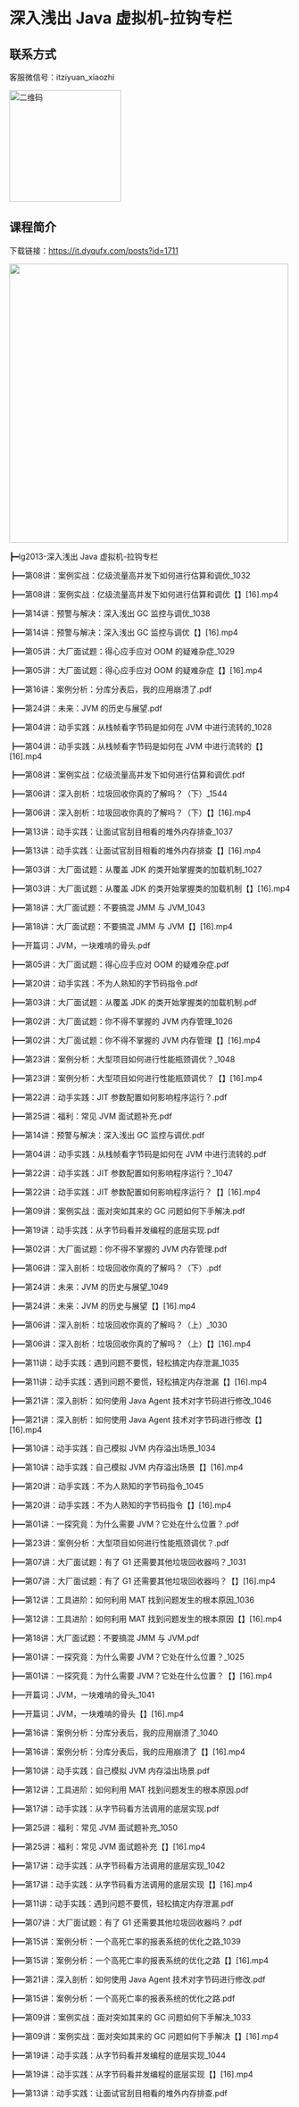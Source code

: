 # 深入浅出 Java 虚拟机-拉钩专栏

## 联系方式

客服微信号：itziyuan_xiaozhi

<img src="https://ziyuanyun.oss-cn-guangzhou.aliyuncs.com/common/20240614073449/666b82192834a.jpg" width="200" height="200" alt="二维码">

## 课程简介

下载链接：https://it.dyqufx.com/posts?id=1711

<img src="https://ziyuanyun.oss-cn-guangzhou.aliyuncs.com/yun/20240515183516/66448fe43d564.jpg" width="500" alt="">

  ┣━lg2013-深入浅出 Java 虚拟机-拉钩专栏

 ┣━第08讲：案例实战：亿级流量高并发下如何进行估算和调优_1032

 ┣━第08讲：案例实战：亿级流量高并发下如何进行估算和调优【】[16].mp4

 ┣━第14讲：预警与解决：深入浅出 GC 监控与调优_1038

 ┣━第14讲：预警与解决：深入浅出 GC 监控与调优【】[16].mp4

 ┣━第05讲：大厂面试题：得心应手应对 OOM 的疑难杂症_1029

 ┣━第05讲：大厂面试题：得心应手应对 OOM 的疑难杂症【】[16].mp4

 ┣━第16讲：案例分析：分库分表后，我的应用崩溃了.pdf

 ┣━第24讲：未来：JVM 的历史与展望.pdf

 ┣━第04讲：动手实践：从栈帧看字节码是如何在 JVM 中进行流转的_1028

 ┣━第04讲：动手实践：从栈帧看字节码是如何在 JVM 中进行流转的【】[16].mp4

 ┣━第08讲：案例实战：亿级流量高并发下如何进行估算和调优.pdf

 ┣━第06讲：深入剖析：垃圾回收你真的了解吗？（下）_1544

 ┣━第06讲：深入剖析：垃圾回收你真的了解吗？（下）【】[16].mp4

 ┣━第13讲：动手实践：让面试官刮目相看的堆外内存排查_1037

 ┣━第13讲：动手实践：让面试官刮目相看的堆外内存排查【】[16].mp4

 ┣━第03讲：大厂面试题：从覆盖 JDK 的类开始掌握类的加载机制_1027

 ┣━第03讲：大厂面试题：从覆盖 JDK 的类开始掌握类的加载机制【】[16].mp4

 ┣━第18讲：大厂面试题：不要搞混 JMM 与 JVM_1043

 ┣━第18讲：大厂面试题：不要搞混 JMM 与 JVM【】[16].mp4

 ┣━开篇词：JVM，一块难啃的骨头.pdf

 ┣━第05讲：大厂面试题：得心应手应对 OOM 的疑难杂症.pdf

 ┣━第20讲：动手实践：不为人熟知的字节码指令.pdf

 ┣━第03讲：大厂面试题：从覆盖 JDK 的类开始掌握类的加载机制.pdf

 ┣━第02讲：大厂面试题：你不得不掌握的 JVM 内存管理_1026

 ┣━第02讲：大厂面试题：你不得不掌握的 JVM 内存管理【】[16].mp4

 ┣━第23讲：案例分析：大型项目如何进行性能瓶颈调优？_1048

 ┣━第23讲：案例分析：大型项目如何进行性能瓶颈调优？【】[16].mp4

 ┣━第22讲：动手实践：JIT 参数配置如何影响程序运行？.pdf

 ┣━第25讲：福利：常见 JVM 面试题补充.pdf

 ┣━第14讲：预警与解决：深入浅出 GC 监控与调优.pdf

 ┣━第04讲：动手实践：从栈帧看字节码是如何在 JVM 中进行流转的.pdf

 ┣━第22讲：动手实践：JIT 参数配置如何影响程序运行？_1047

 ┣━第22讲：动手实践：JIT 参数配置如何影响程序运行？【】[16].mp4

 ┣━第09讲：案例实战：面对突如其来的 GC 问题如何下手解决.pdf

 ┣━第19讲：动手实践：从字节码看并发编程的底层实现.pdf

 ┣━第02讲：大厂面试题：你不得不掌握的 JVM 内存管理.pdf

 ┣━第06讲：深入剖析：垃圾回收你真的了解吗？（下）.pdf

 ┣━第24讲：未来：JVM 的历史与展望_1049

 ┣━第24讲：未来：JVM 的历史与展望【】[16].mp4

 ┣━第06讲：深入剖析：垃圾回收你真的了解吗？（上）_1030

 ┣━第06讲：深入剖析：垃圾回收你真的了解吗？（上）【】[16].mp4

 ┣━第11讲：动手实践：遇到问题不要慌，轻松搞定内存泄漏_1035

 ┣━第11讲：动手实践：遇到问题不要慌，轻松搞定内存泄漏【】[16].mp4

 ┣━第21讲：深入剖析：如何使用 Java Agent 技术对字节码进行修改_1046

 ┣━第21讲：深入剖析：如何使用 Java Agent 技术对字节码进行修改【】[16].mp4

 ┣━第10讲：动手实践：自己模拟 JVM 内存溢出场景_1034

 ┣━第10讲：动手实践：自己模拟 JVM 内存溢出场景【】[16].mp4

 ┣━第20讲：动手实践：不为人熟知的字节码指令_1045

 ┣━第20讲：动手实践：不为人熟知的字节码指令【】[16].mp4

 ┣━第01讲：一探究竟：为什么需要 JVM？它处在什么位置？.pdf

 ┣━第23讲：案例分析：大型项目如何进行性能瓶颈调优？.pdf

 ┣━第07讲：大厂面试题：有了 G1 还需要其他垃圾回收器吗？_1031

 ┣━第07讲：大厂面试题：有了 G1 还需要其他垃圾回收器吗？【】[16].mp4

 ┣━第12讲：工具进阶：如何利用 MAT 找到问题发生的根本原因_1036

 ┣━第12讲：工具进阶：如何利用 MAT 找到问题发生的根本原因【】[16].mp4

 ┣━第18讲：大厂面试题：不要搞混 JMM 与 JVM.pdf

 ┣━第01讲：一探究竟：为什么需要 JVM？它处在什么位置？_1025

 ┣━第01讲：一探究竟：为什么需要 JVM？它处在什么位置？【】[16].mp4

 ┣━开篇词：JVM，一块难啃的骨头_1041

 ┣━开篇词：JVM，一块难啃的骨头【】[16].mp4

 ┣━第16讲：案例分析：分库分表后，我的应用崩溃了_1040

 ┣━第16讲：案例分析：分库分表后，我的应用崩溃了【】[16].mp4

 ┣━第10讲：动手实践：自己模拟 JVM 内存溢出场景.pdf

 ┣━第12讲：工具进阶：如何利用 MAT 找到问题发生的根本原因.pdf

 ┣━第17讲：动手实践：从字节码看方法调用的底层实现.pdf

 ┣━第25讲：福利：常见 JVM 面试题补充_1050

 ┣━第25讲：福利：常见 JVM 面试题补充【】[16].mp4

 ┣━第17讲：动手实践：从字节码看方法调用的底层实现_1042

 ┣━第17讲：动手实践：从字节码看方法调用的底层实现【】[16].mp4

 ┣━第11讲：动手实践：遇到问题不要慌，轻松搞定内存泄漏.pdf

 ┣━第07讲：大厂面试题：有了 G1 还需要其他垃圾回收器吗？.pdf

 ┣━第15讲：案例分析：一个高死亡率的报表系统的优化之路_1039

 ┣━第15讲：案例分析：一个高死亡率的报表系统的优化之路【】[16].mp4

 ┣━第21讲：深入剖析：如何使用 Java Agent 技术对字节码进行修改.pdf

 ┣━第15讲：案例分析：一个高死亡率的报表系统的优化之路.pdf

 ┣━第09讲：案例实战：面对突如其来的 GC 问题如何下手解决_1033

 ┣━第09讲：案例实战：面对突如其来的 GC 问题如何下手解决【】[16].mp4

 ┣━第19讲：动手实践：从字节码看并发编程的底层实现_1044

 ┣━第19讲：动手实践：从字节码看并发编程的底层实现【】[16].mp4

 ┣━第13讲：动手实践：让面试官刮目相看的堆外内存排查.pdf

  